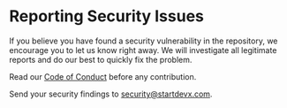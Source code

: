 # Reporting Security Issues

If you believe you have found a security vulnerability in the repository, we encourage you to let us know right away. We will investigate all legitimate reports and do our best to quickly fix the problem.

Read our [Code of Conduct](./CODE_OF_CONDUCT.md) before any contribution.

Send your security findings to security@startdevx.com.
